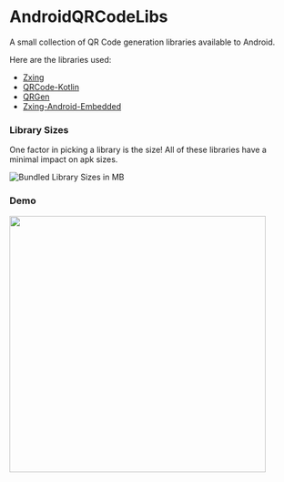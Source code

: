 # AndroidQRCodeLibs
A small collection of QR Code generation libraries available to Android.

Here are the libraries used:
* [Zxing](https://github.com/zxing/zxing)
* [QRCode-Kotlin](https://github.com/g0dkar/qrcode-kotlin)
* [QRGen](https://github.com/kenglxn/QRGen)
* [Zxing-Android-Embedded](https://github.com/journeyapps/zxing-android-embedded)

### Library Sizes

One factor in picking a library is the size! All of these libraries have a minimal impact on apk sizes.

![Bundled Library Sizes in MB](https://github.com/KevinBlock-GC/AndroidQRCodeLibs/assets/112961407/9bd8f41a-0a48-4001-95ad-1d5be15a3385)

### Demo
<img src="https://github.com/KevinBlock-GC/AndroidQRCodeLibs/assets/112961407/c5f21704-1213-47bb-aba4-138c06cf6ea1" height=450/>
